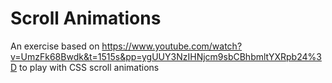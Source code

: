 # Scroll Animations

An exercise based on https://www.youtube.com/watch?v=UmzFk68Bwdk&t=1515s&pp=ygUUY3NzIHNjcm9sbCBhbmltYXRpb24%3D to play with CSS scroll animations
